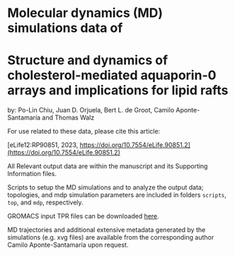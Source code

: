 # Molecular dynamics (MD) simulations data of 

# Structure and dynamics of cholesterol-mediated aquaporin-0 arrays and implications for lipid rafts

by:
Po-Lin Chiu, Juan D. Orjuela, Bert L. de Groot, Camilo Aponte-Santamaría and Thomas Walz

For use related to these data, please cite this article:

[eLife12:RP90851, 2023, https://doi.org/10.7554/eLife.90851.2](https://doi.org/10.7554/eLife.90851.2)

All Relevant output data are within the manuscript and its Supporting Information files. 

Scripts to setup the MD simulations and to analyze the output data; topologies, and mdp simulation parameters are included in folders `scripts`, `top`, and `mdp`, respectively. 

GROMACS input TPR files can be downloaded [here](https://heibox.uni-heidelberg.de/d/89bbb9565be84e7ba4fc/).  

MD trajectories and additional extensive metadata generated by the simulations (e.g. xvg files) are available from the corresponding author Camilo Aponte-Santamaría upon request.   
